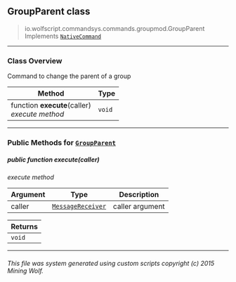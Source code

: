 ## GroupParent __class__

>io.wolfscript.commandsys.commands.groupmod.GroupParent
>Implements [`NativeCommand`](../../NativeCommand.md)

---

### Class Overview

Command to change the parent of a group

Method | Type   
--- | :--- 
 function __execute__(caller) <br> _execute method_ | `void`



---


### Public Methods for [`GroupParent`](GroupParent.md)

##### <a id='execute'></a>public  function __execute__(caller)

_execute method_

Argument | Type | Description  
--- | --- | --- 
caller | [`MessageReceiver`](../../../chat/MessageReceiver.md) | caller argument

Returns | 
--- | 
`void` |


---


###### This file was system generated using custom scripts copyright (c) 2015 Mining Wolf.
	

